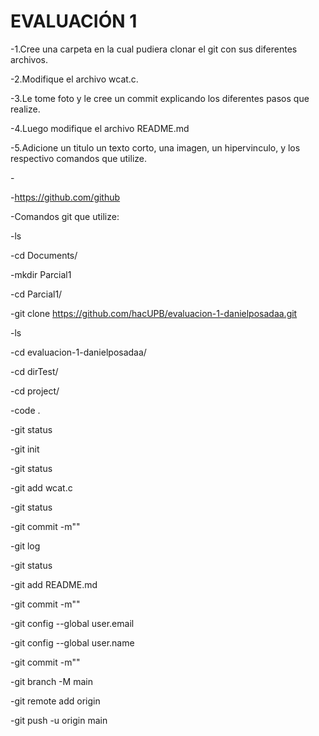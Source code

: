 <h1> EVALUACIÓN 1 </h1>

-1.Cree una carpeta en la cual pudiera clonar el git con sus diferentes archivos.

-2.Modifique el archivo wcat.c.

-3.Le tome foto y le cree un commit explicando los diferentes pasos que realize.

-4.Luego modifique el archivo README.md

-5.Adicione un titulo un texto corto, una imagen, un hipervinculo, y los respectivo comandos que utilize.

-<img src="img/linux.jpg" alt="">

-https://github.com/github

-Comandos git que utilize:

-ls

-cd Documents/

-mkdir Parcial1

-cd Parcial1/

-git clone https://github.com/hacUPB/evaluacion-1-danielposadaa.git

-ls

-cd evaluacion-1-danielposadaa/

-cd dirTest/

-cd project/

-code .

-git status

-git init

-git status

-git add wcat.c

-git status

-git commit -m""

-git log

-git status

-git add README.md

-git commit -m""

-git config --global user.email 

-git config --global user.name 

-git commit -m""

-git branch -M main

-git remote add origin 

-git push -u origin main





